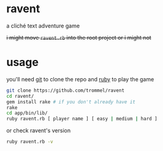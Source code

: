 ravent
=====

a cliché text adventure game

~~i might move `ravent.rb` into the root project or i might not~~

usage
=====

you'll need [git](http://git-scm.com/) to clone the repo
and [ruby](https://www.ruby-lang.org/en/) to play the game

```bash
git clone https://github.com/trommel/ravent
cd ravent/
gem install rake # if you don't already have it
rake
cd app/bin/lib/
ruby ravent.rb [ player name ] [ easy | medium | hard ]
```

or check ravent's version

```bash
ruby ravent.rb -v
```
